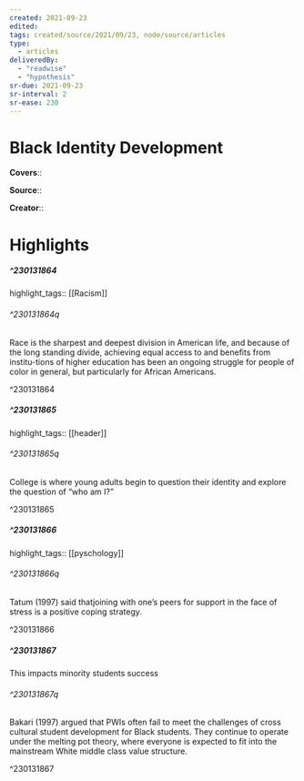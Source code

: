 ```yaml
---
created: 2021-09-23
edited:
tags: created/source/2021/09/23, node/source/articles
type: 
  - articles
deliveredBy: 
  - "readwise"
  - "hypothesis"
sr-due: 2021-09-23
sr-interval: 2
sr-ease: 230
---
```

# Black Identity Development

**Covers**:: 

**Source**:: 

**Creator**::

# Highlights
##### ^230131864

highlight_tags:: [[Racism]]   

###### ^230131864q

Race is the sharpest and deepest division in American life, and because of the long standing divide, achieving equal access to and benefits from institu-tions of higher education has been an ongoing struggle for people of color in general, but particularly for African Americans. 

^230131864

##### ^230131865

highlight_tags:: [[header]]   

###### ^230131865q

College is where young adults begin to question their identity and explore the question of “who am I?” 

^230131865

##### ^230131866

highlight_tags:: [[pyschology]]   

###### ^230131866q

Tatum (1997) said thatjoining with one’s peers for support in the face of stress is a positive coping strategy. 

^230131866

##### ^230131867



This impacts minority students success  

###### ^230131867q

Bakari (1997) argued that PWIs often fail to meet the challenges of cross cultural student development for Black students. They continue to operate under the melting pot theory, where everyone is expected to fit into the mainstream White middle class value structure. 

^230131867

